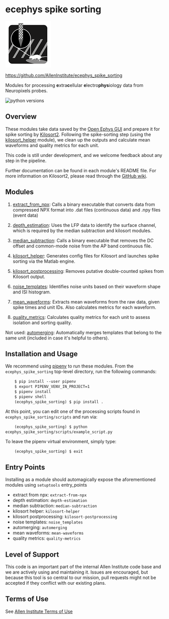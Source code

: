 # ecephys spike sorting

![ecephys_spike_sorting_icon](icon.png)

https://github.com/AllenInstitute/ecephys_spike_sorting

Modules for processing **e**xtra**c**ellular **e**lectro**phys**iology data from Neuropixels probes.

![python versions](https://img.shields.io/badge/python-3.5%20%7C%203.6%20%7C%203.7-blue.svg)


## Overview

These modules take data saved by the [Open Ephys GUI](https://github.com/open-ephys/plugin-gui) and prepare it for spike sorting by [Kilosort2](https://github.com/MouseLand/Kilosort2). Following the spike-sorting step (using the [kilosort_helper](ecephys_spike_sorting/modules/kilosort_helper/README.md) module), we clean up the outputs and calculate mean waveforms and quality metrics for each unit.

This code is still under development, and we welcome feedback about any step in the pipeline.

Further documentation can be found in each module's README file. For more information on Kilosort2, please read through the [GitHub wiki](https://github.com/MouseLand/Kilosort2/wiki).


## Modules

1. [extract_from_npx](ecephys_spike_sorting/modules/extract_from_npx/README.md): Calls a binary executable that converts data from compressed NPX format into .dat files (continuous data) and .npy files (event data)

2. [depth_estimation](ecephys_spike_sorting/modules/depth_estimation/README.md): Uses the LFP data to identify the surface channel, which is required by the median subtraction and kilosort modules.

3. [median_subtraction](ecephys_spike_sorting/modules/median_subtraction/README.md): Calls a binary executable that removes the DC offset and common-mode noise from the AP band continuous file.

4. [kilosort_helper](ecephys_spike_sorting/modules/kilosort_helper/README.md): Generates config files for Kilosort and launches spike sorting via the Matlab engine.

5. [kilosort_postprocessing](ecephys_spike_sorting/modules/kilosort_postprocessing/README.md): Removes putative double-counted spikes from Kilosort output.

6. [noise_templates](ecephys_spike_sorting/modules/noise_templates/README.md): Identifies noise units based on their waveform shape and ISI histogram.

7. [mean_waveforms](ecephys_spike_sorting/modules/mean_waveforms/README.md): Extracts mean waveforms from the raw data, given spike times and unit IDs. Also calculates metrics for each waveform.

8. [quality_metrics](ecephys_spike_sorting/modules/quality_metrics/README.md): Calculates quality metrics for each unit to assess isolation and sorting quality.

Not used: [automerging](ecephys_spike_sorting/modules/automerging/README.md): Automatically merges templates that belong to the same unit (included in case it's helpful to others).


## Installation and Usage

We recommend using [pipenv](https://github.com/pypa/pipenv) to run these modules. From the `ecephys_spike_sorting` top-level directory, run the following commands:

```shell
    $ pip install --user pipenv
    $ export PIPENV_VENV_IN_PROJECT=1
    $ pipenv install
    $ pipenv shell
    (ecephys_spike_sorting) $ pip install .
```
At this point, you can edit one of the processing scripts found in `ecephys_spike_sorting/scripts` and run via:

```shell
    (ecephys_spike_sorting) $ python ecephys_spike_sorting/scripts/example_script.py
```

To leave the pipenv virtual environment, simply type:

```shell
    (ecephys_spike_sorting) $ exit
```

## Entry Points

Installing as a module should automagically expose the aforementioned modules using `setuptools` entry_points

-   extract from npx: `extract-from-npx`
-   depth estimation: `depth-estimation`
-   median subtraction: `median-subtraction`
-   kilosort helper: `kilosort-helper`
-   kilosort postprocessing: `kilosort-postprocessing`
-   noise templates: `noise_templates`
-   automerging: `automerging`
-   mean waveforms: `mean-waveforms`
-   quality metrics: `quality-metrics`


## Level of Support

This code is an important part of the internal Allen Institute code base and we are actively using and maintaining it. Issues are encouraged, but because this tool is so central to our mission, pull requests might not be accepted if they conflict with our existing plans.


## Terms of Use

See [Allen Institute Terms of Use](https://alleninstitute.org/legal/terms-use/)